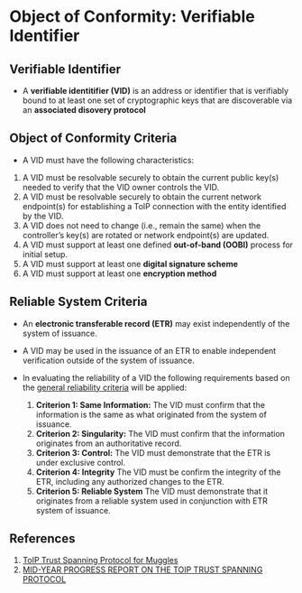 # Object of Conformity: Verifiable Identifier

## Verifiable Identifier

* A **verifiable identitifier (VID)** is an address or identifier that is verifiably bound to at least one set of cryptographic keys that are discoverable via an **associated disovery protocol**

## Object of Conformity Criteria

* A VID must have the following characteristics:

1. A VID must be resolvable securely to obtain the current public key(s) needed to verify that the VID owner controls the VID.
2. A VID must be resolvable securely to obtain the current network endpoint(s) for establishing a ToIP connection with the entity identified by the VID.
3. A VID does not need to change (i.e., remain the same) when the controller’s key(s) are rotated or network endpoint(s) are updated.
4. A VID must support at least one defined **out-of-band (OOBI)** process for initial setup.
5. A VID must support at least one **digital signature scheme**
6. A VID must support at least one **encryption method**

## Reliable System Criteria

* An **electronic transferable record (ETR)** may exist independently of the system of issuance.  
* A VID may be used in the issuance of an ETR to enable independent verification outside of the system of issuance. 
* In evaluating the reliability of a VID the following requirements based on the [general reliability criteria](./obj-criterion.md) will be applied:

  1. **Criterion 1: Same Information:** The VID must confirm that the information is the same as what originated from the system of issuance.  
  2. **Criterion 2: Singularity:** The VID must confirm that the information originates from an authoritative record.
  3. **Criterion 3: Control:** The VID must demonstrate that the ETR is under exclusive control.
  4. **Criterion 4: Integrity** The VID must be confirm the integrity of the ETR, including any authorized changes to the ETR.
  5. **Criterion 5: Reliable System** The VID must demonstrate that it originates from a reliable system used in conjunction with ETR system of issuance.

## References

1. [ToIP Trust Spanning Protocol for Muggles](https://docs.google.com/presentation/d/1dgaTwxRubnpj7M83840mz53_iJfwEkajndrBBEQthgU/edit#slide=id.gc6f919934_0_20)
2. [MID-YEAR PROGRESS REPORT ON THE TOIP TRUST SPANNING PROTOCOL](https://trustoverip.org/blog/2023/08/31/mid-year-progress-report-on-the-toip-trust-spanning-protocol/)